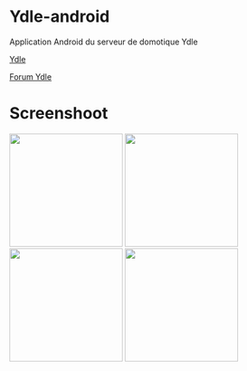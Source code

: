 Ydle-android
============

Application Android du serveur de domotique Ydle

[Ydle](http://www.ydle.fr/)

[Forum Ydle](http://forum.ydle.fr/index.php)


Screenshoot
============

<img src="https://raw.github.com/sguernion/Ydle-android/master/screenshots/Screenshot_Accueil.png" width="200">
<img src="https://raw.github.com/sguernion/Ydle-android/master/screenshots/Screenshot_Pièces.png" width="200">
<img src="https://raw.github.com/sguernion/Ydle-android/master/screenshots/Screenshot_Pièce.png" width="200">
<img src="https://raw.github.com/sguernion/Ydle-android/master/screenshots/Screenshot_Configuration.png" width="200">
